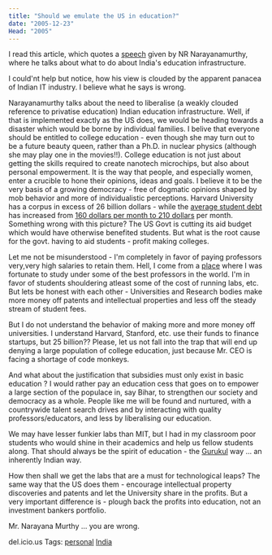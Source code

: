 ```yaml
---
title: "Should we emulate the US in education?"
date: "2005-12-23"
Head: "2005"
---
```


I read this article, which quotes a [speech](http://in.rediff.com/money/2005/dec/23bspec.htm) given by NR Narayanamurthy, where he talks about what to do about India's education infrastructure.

I could'nt help but notice, how his view is clouded by the apparent panacea of Indian IT industry. I believe what he says is wrong.

Narayanamurthy talks about the need to liberalise (a weakly clouded reference to privatise education) Indian education infrastructure. Well, if that is implemented exactly as the US does, we would be heading towards a disaster which would be borne by individual families. I belive that everyone should be entitled to college education - even though she may turn out to be a future beauty queen, rather than a Ph.D. in nuclear physics (although she may play one in the movies!!). College education is not just about getting the skills required to create nanotech microchips, but also about personal empowerment. It is the way that people, and especially women, enter a crucible to hone their opinions, ideas and goals. I believe it to be the very basis of a growing democracy - free of dogmatic opinions shaped by mob behavior and more of individualistic perceptions. Harvard University has a corpus in excess of 26 billion dollars - while the [average student debt](http://www.thebatt.com/media/paper657/news/2005/12/02/Opinion/Budget.Cuts.Will.Increase.PostCollege.Student.Debt-1119236.shtml?norewrite&sourcedomain=www.thebatt.com) has increased from [160 dollars per month to 210 dollars](http://www.google.com/url?sa=t&ct=res&cd=7&url=http%3A//www.usatoday.com/news/education/2005-03-27-grad-debt_x.htm&ei=DIarQ7XEArb2YNSszb8M&sig2=GkzJyES_6oI7hB4VlyloCg) per month. Something wrong with this picture? The US Govt is cutting its aid budget which would have otherwise benefited students. But what is the root cause for the govt. having to aid students - profit making colleges.

Let me not be misunderstood - I'm completely in favor of paying professors very,very high salaries to retain them. Hell, I come from a [place](www.iitb.ac.in) where I was fortunate to study under some of the best professors in the world. I'm in favor of students shouldering atleast some of the cost of running labs, etc. But lets be honest with each other - Universities and Research bodies make more money off patents and intellectual properties and less off the steady stream of student fees.

But I do not understand the behavior of making more and more money off universities. I understand Harvard, Stanford, etc. use their funds to finance startups, but 25 billion?? Please, let us not fall into the trap that will end up denying a large population of college education, just because Mr. CEO is facing a shortage of code monkeys.

And what about the justification that subsidies must only exist in basic education ? I would rather pay an education cess that goes on to empower a large section of the populace in, say Bihar, to strengthen our society and democracy as a whole. People like me will be found and nurtured, with a countrywide talent search drives and by interacting with quality professors/educators, and less by liberalising our education.

We may have lesser funkier labs than MIT, but I had in my classroom poor students who would shine in their academics and help us fellow students along. That should always be the spirit of education - the [Gurukul](http://en.wikipedia.org/wiki/Gurukula) way ... an inherently Indian way.

How then shall we get the labs that are a must for technological leaps? The same way that the US does them - encourage intellectual property discoveries and patents and let the University share in the profits. But a very important difference is - plough back the profits into education, not an investment bankers portfolio.

Mr. Narayana Murthy ... you are wrong.

del.icio.us Tags: [personal](http://del.icio.us/sss8ue/personal) [India](http://del.icio.us/sss8ue/india)
